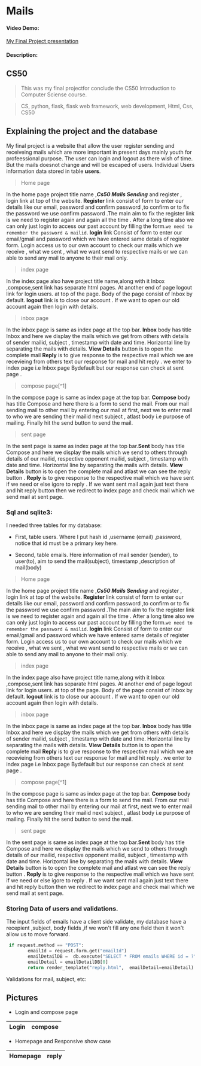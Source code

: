 # Mails
#### Video Demo:

[My Final Project presentation](https://youtu.be/t65Autz2bog)

#### Description:
## CS50
>This was my final projectfor conclude the CS50 Introduction to Computer Sciense course.

>CS, python, flask, flask web framework, web development, Html, Css, CS50

## Explaining the project and the database
My final project is a website that allow the user register sending and receiveing mails
which are more important in present days mainly youth  for profeessional purpose.
 The user can login and logout as there wish of time. But the mails doesnot change and will be
 escaped of users. Individual Users information data stored in table **users**.


 >Home page

In the home page project title name ,***Cs50 Mails Sending*** and register , login link at top of the website.
**Register** link consist of form to enter our details like our email, password and confirm password ,to confirm or to fix the password we use confirm password .The main aim to fix the register link is we need to register again and again all the time .
 After a long time also we can only just login to access our past account by filling the form.`we need to remember the password & mailid`.
**login** link Consist of form to enter our email/gmail and password which we have entered same details of register form.
Login access us to our own account to check our mails which we receive , what we sent , what we want send to respective mails or we can able to send any mail to anyone to their mail only.

>index page

In the index page also have project title name,along with it Inbox ,compose,sent link has separate html pages. At another end of page logout link for login users.
at top of the page. Body of the page consist of Inbox by default.
**logout** link is to close our account . If we want to open our old account again then login with details.

>inbox page

In the inbox page is same as index page at the top bar. **Inbox** body has title Inbox and here we display the mails which we get from others with details of sender mailid, subject , timestamp with date and time. Horizontal line by separating the mails with details.
**View Details** button is to open the complete mail **Reply** is to give response to the respective mail which we are recevieing from others text our response for mail and hit reply .
we enter to index page i.e Inbox page Bydefault but our response can check at sent page .

>compose page[^1]

In the compose page  is same as index page at the top bar. **Compose** body has title Compose and here there is a form to send the mail.
From our mail sending mail to other mail by entering our mail at first, next we to enter mail to who we are sending their mailid next subject , atlast body i.e purpose of mailing.
Finally hit the send button to send the mail.


>sent page

In the sent page is same as index page at the top bar.**Sent** body has title Compose and here we display the mails which we send to others through  details of our mailid, respective opponent mailid, subject , timestamp with date and time.
Horizontal line by separating the mails with details.
**View Details** button is to open the complete mail and atlast we can see the reply button .
**Reply** is to give response to the respective mail which we have sent if we need or else igore to reply .
If we want sent mail again just text there and hit reply button then we redirect to index page  and check mail which we send mail  at sent page.


### Sql and sqlite3:
I needed three tables for my database:

- First, table users. Where I put hash  id ,username (email) ,password, notice that id must be a primary key here.

- Second, table emails. Here information of mail sender (sender), to user(to), aim to send the mail(subject), timestamp ,description of mail(body)





>Home page

In the home page project title name ,***Cs50 Mails Sending*** and register , login link at top of the website.
**Register** link consist of form to enter our details like our email, password and confirm password ,to confirm or to fix the password we use confirm password .The main aim to fix the register link is we need to register again and again all the time .
 After a long time also we can only just login to access our past account by filling the form.`we need to remember the password & mailid`.
**login** link Consist of form to enter our email/gmail and password which we have entered same details of register form.
Login access us to our own account to check our mails which we receive , what we sent , what we want send to respective mails or we can able to send any mail to anyone to their mail only.

>index page

In the index page also have project title name,along with it Inbox ,compose,sent link has separate html pages. At another end of page logout link for login users.
at top of the page. Body of the page consist of Inbox by default.
**logout** link is to close our account . If we want to open our old account again then login with details.

>inbox page

In the inbox page is same as index page at the top bar. **Inbox** body has title Inbox and here we display the mails which we get from others with details of sender mailid, subject , timestamp with date and time. Horizontal line by separating the mails with details.
**View Details** button is to open the complete mail **Reply** is to give response to the respective mail which we are recevieing from others text our response for mail and hit reply .
we enter to index page i.e Inbox page Bydefault but our response can check at sent page .

>compose page[^1]

In the compose page  is same as index page at the top bar. **Compose** body has title Compose and here there is a form to send the mail.
From our mail sending mail to other mail by entering our mail at first, next we to enter mail to who we are sending their mailid next subject , atlast body i.e purpose of mailing.
Finally hit the send button to send the mail.


>sent page

In the sent page is same as index page at the top bar.**Sent** body has title Compose and here we display the mails which we send to others through  details of our mailid, respective opponent mailid, subject , timestamp with date and time.
Horizontal line by separating the mails with details.
**View Details** button is to open the complete mail and atlast we can see the reply button .
**Reply** is to give response to the respective mail which we have sent if we need or else igore to reply .
If we want sent mail again just text there and hit reply button then we redirect to index page  and check mail which we send mail  at sent page.


### Storing Data of users and validations.
The input fields of emails have a client side validate, my database have a recepient ,subject, body fields ,if we won't
fill any one field then it won't allow us to move forward.
```python
 if request.method == "POST":
        emailId = request.form.get("emailId")
        emailDetailDB =  db.execute("SELECT * FROM emails WHERE id = ?", emailId)
        emailDetail = emailDetailDB[0]
        return render_template("reply.html",  emailDetail=emailDetail)

```


Validations for mail, subject, etc:
## Pictures
- Login and compose page

| Login | compose |
| :---: | :---: |


- Homepage and Responsive show case

| Homepage | reply |
| :---: | :---: |







